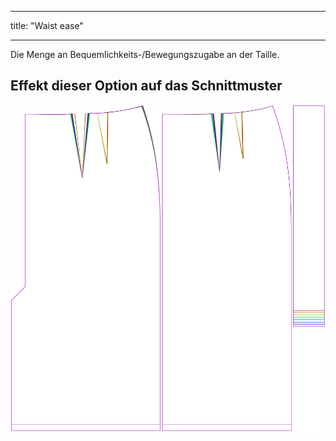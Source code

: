 - - -
title: "Waist ease"
- - -

Die Menge an Bequemlichkeits-/Bewegungszugabe an der Taille.

## Effekt dieser Option auf das Schnittmuster

![Dieses Bild zeigt den Effekt dieser Option, indem es mehrere Varianten überlagert, die einen anderen Wert für diese Option haben](penelope_waistease_sample.svg "Effect of this option on the pattern")
